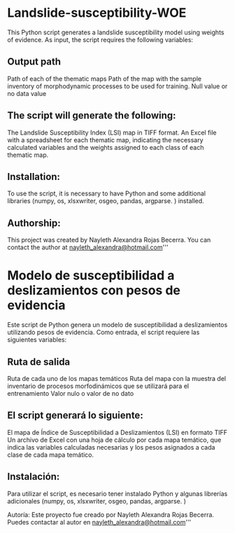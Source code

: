 # **Landslide-susceptibility-WOE**

This Python script generates a landslide susceptibility model using weights of evidence. As input, the script requires the following variables:

## Output path
Path of each of the thematic maps
Path of the map with the sample inventory of morphodynamic processes to be used for training.
Null value or no data value

## The script will generate the following:

The Landslide Susceptibility Index (LSI) map in TIFF format.
An Excel file with a spreadsheet for each thematic map, indicating the necessary calculated variables and the weights assigned to each class of each thematic map.

## Installation:
To use the script, it is necessary to have Python and some additional libraries (numpy, os, xlsxwriter, osgeo, pandas, argparse. ) installed.

## Authorship:
This project was created by Nayleth Alexandra Rojas Becerra. You can contact the author at nayleth_alexandra@hotmail.com'''


# Modelo de susceptibilidad a deslizamientos con pesos de evidencia
Este script de Python genera un modelo de susceptibilidad a deslizamientos utilizando pesos de evidencia. Como entrada, el script requiere las siguientes variables:

## Ruta de salida
Ruta de cada uno de los mapas temáticos
Ruta del mapa con la muestra del inventario de procesos morfodinámicos que se utilizará para el entrenamiento
Valor nulo o valor de no dato

## El script generará lo siguiente:

El mapa de Índice de Susceptibilidad a Deslizamientos (LSI) en formato TIFF
Un archivo de Excel con una hoja de cálculo por cada mapa temático, que indica las variables calculadas necesarias y los pesos asignados a cada clase de cada mapa temático.

## Instalación:
Para utilizar el script, es necesario tener instalado Python y algunas librerías adicionales (numpy, os, xlsxwriter, osgeo, pandas, argparse. )

Autoría:
Este proyecto fue creado por Nayleth Alexandra Rojas Becerra. Puedes contactar al autor en nayleth_alexandra@hotmail.com'''
